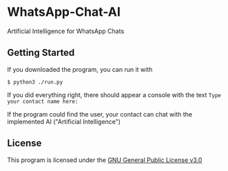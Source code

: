 # WhatsApp-Chat-AI
Artificial Intelligence for WhatsApp Chats

## Getting Started
If you downloaded the program, you can run it with
```
$ python3 ./run.py
```
If you did everything right, there should appear a console with the text ```Type your contact name here: ```

If the program could find the user, your contact can chat with the implemented AI ("Artificial Intelligence")

## License
This program is licensed under the [GNU General Public License v3.0](https://github.com/MauricePascal/blob/main/LICENSE)
